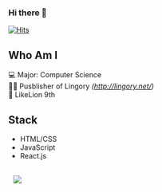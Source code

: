 ### Hi there 👋  
[![Hits](https://hits.seeyoufarm.com/api/count/incr/badge.svg?url=https%3A%2F%2Fgithub.com%2Fhaesoo9410&count_bg=%23EB8B10&title_bg=%23684327&icon=&icon_color=%23E7E7E7&title=VISIT&edge_flat=false)](https://github.com/Jsgithubchannel)

## Who Am I
💻 Major: Computer Science  <br>
👩‍💻 Pusblisher of Lingory _(http://lingory.net/)_ <br>
🦁 LikeLion 9th 

## Stack
- HTML/CSS
- JavaScript
- React.js

<br>
<a href="https://breathtaking-life.tistory.com/">
    <img 
        src="http://img.shields.io/badge/-Tech%20Blog-655ced?style=flat&logo=github&link=https://breathtaking-life.tistory.com/"
        style="height : auto; margin-left : 10px; margin-right : 10px;"/>
</a>



